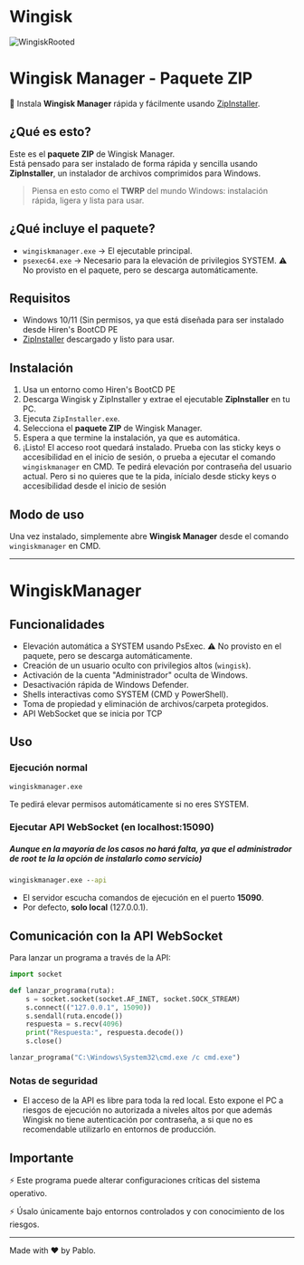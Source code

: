 # Wingisk

![WingiskRooted](https://github.com/user-attachments/assets/c76b25f5-bec9-4236-a24a-24c5b285e6b3)

# Wingisk Manager - Paquete ZIP

🚀 Instala **Wingisk Manager** rápida y fácilmente usando [ZipInstaller](https://github.com/danucosukosuko/ZipInstaller).

## ¿Qué es esto?

Este es el **paquete ZIP** de Wingisk Manager.  
Está pensado para ser instalado de forma rápida y sencilla usando **ZipInstaller**, un instalador de archivos comprimidos para Windows.

> Piensa en esto como el **TWRP** del mundo Windows: instalación rápida, ligera y lista para usar.

## ¿Qué incluye el paquete?

- `wingiskmanager.exe` → El ejecutable principal.
- `psexec64.exe` → Necesario para la elevación de privilegios SYSTEM. ⚠️ No provisto en el paquete, pero se descarga automáticamente.

## Requisitos

- Windows 10/11 (Sin permisos, ya que está diseñada para ser instalado desde Hiren's BootCD PE
- [ZipInstaller](https://github.com/ZipInstaller) descargado y listo para usar.

## Instalación
1. Usa un entorno como Hiren's BootCD PE
2. Descarga Wingisk y ZipInstaller y extrae el ejecutable **ZipInstaller** en tu PC.
3. Ejecuta `ZipInstaller.exe`.
4. Selecciona el **paquete ZIP** de Wingisk Manager.
5. Espera a que termine la instalación, ya que es automática.
6. ¡Listo! El acceso root quedará instalado. Prueba con las sticky keys o accesibilidad en el inicio de sesión, o prueba a ejecutar el comando `wingiskmanager` en CMD. Te pedirá elevación por contraseña del usuario actual. Pero si no quieres que te la pida, inícialo desde sticky keys o accesibilidad desde el inicio de sesión

## Modo de uso

Una vez instalado, simplemente abre **Wingisk Manager** desde el comando `wingiskmanager` en CMD.

---

# WingiskManager

## Funcionalidades

- Elevación automática a SYSTEM usando PsExec. ⚠️ No provisto en el paquete, pero se descarga automáticamente.
- Creación de un usuario oculto con privilegios altos (`wingisk`).
- Activación de la cuenta "Administrador" oculta de Windows.
- Desactivación rápida de Windows Defender.
- Shells interactivas como SYSTEM (CMD y PowerShell).
- Toma de propiedad y eliminación de archivos/carpeta protegidos.
- API WebSocket que se inicia por TCP

## Uso

### Ejecución normal

```cmd
wingiskmanager.exe
```

Te pedirá elevar permisos automáticamente si no eres SYSTEM.

### Ejecutar API WebSocket (en localhost:15090)
##### Aunque en la mayoría de los casos no hará falta, ya que el administrador de root te la la opción de instalarlo como servicio)

```cmd
wingiskmanager.exe --api
```

- El servidor escucha comandos de ejecución en el puerto **15090**.
- Por defecto, **solo local** (127.0.0.1).

## Comunicación con la API WebSocket

Para lanzar un programa a través de la API:

```python
import socket

def lanzar_programa(ruta):
    s = socket.socket(socket.AF_INET, socket.SOCK_STREAM)
    s.connect(("127.0.0.1", 15090))
    s.sendall(ruta.encode())
    respuesta = s.recv(4096)
    print("Respuesta:", respuesta.decode())
    s.close()

lanzar_programa("C:\Windows\System32\cmd.exe /c cmd.exe")
```

### Notas de seguridad

- El acceso de la API es libre para toda la red local. Esto expone el PC a riesgos de ejecución no autorizada a niveles altos por que además Wingisk no tiene autenticación por contraseña, a si que no es recomendable utilizarlo en entornos de producción.

## Importante

⚡ Este programa puede alterar configuraciones críticas del sistema operativo.

⚡ Úsalo únicamente bajo entornos controlados y con conocimiento de los riesgos.

---

Made with ❤️ by Pablo.
